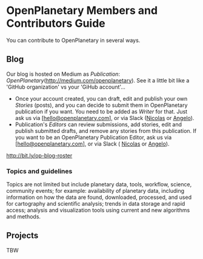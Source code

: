 # OpenPlanetary Members and Contributors Guide

You can contribute to OpenPlanetary in several ways.

## Blog

Our blog is hosted on Medium as _Publication_: *OpenPlanetary*(http://medium.com/openplanetary). See it a little bit like a 'GitHub organization' vs your 'GiHub account'...

- Once your account created, you can draft, edit and publish your own _Stories_ (posts), and you can decide to submit them in OpenPlanetary publication if you want. You need to be added as _Writer_ for that. Just ask us via [hello@openplanetary.com], or via Slack ([Nicolas](https://openplanetary.slack.com/messages/nmanaud) or [Angelo](https://openplanetary.slack.com/messages/arosp)).
- Publication's _Editors_ can review submissions, add stories, edit and publish submitted drafts, and remove any stories from this publication. If you want to be an OpenPlanetary Publication Editor, ask us via [hello@openplanetary.com], or via Slack ( [Nicolas](https://openplanetary.slack.com/messages/nmanaud) or [Angelo](https://openplanetary.slack.com/messages/arosp)).

http://bit.ly/op-blog-roster

### Topics and guidelines

Topics are not limited but include planetary data, tools, workflow, science, community events; for example: availability of planetary data, including information on how the data are found, downloaded, processed, and used for cartography and scientific analysis; trends in data storage and rapid access; analysis and visualization tools using current and new algorithms and methods.

## Projects

TBW
